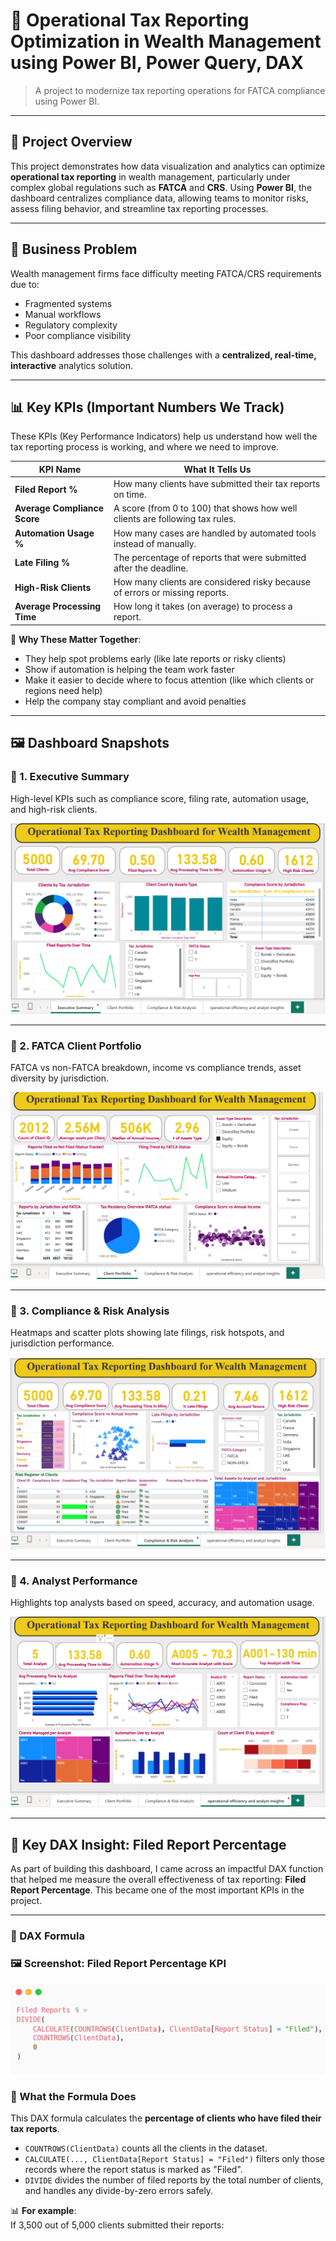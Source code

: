 # 🧾 Operational Tax Reporting Optimization in Wealth Management using Power BI, Power Query, DAX

> A  project to modernize tax reporting operations for FATCA compliance using Power BI.

---

## 🚀 Project Overview

This project demonstrates how data visualization and analytics can optimize **operational tax reporting** in wealth management, particularly under complex global regulations such as **FATCA** and **CRS**. Using **Power BI**, the dashboard centralizes compliance data, allowing teams to monitor risks, assess filing behavior, and streamline tax reporting processes.

---
## 📌 Business Problem

Wealth management firms face difficulty meeting FATCA/CRS requirements due to:

- Fragmented systems  
- Manual workflows  
- Regulatory complexity  
- Poor compliance visibility

This dashboard addresses those challenges with a **centralized, real-time, interactive** analytics solution.

---
## 📊 Key KPIs (Important Numbers We Track)

These KPIs (Key Performance Indicators) help us understand how well the tax reporting process is working, and where we need to improve.

| KPI Name                | What It Tells Us |
|-------------------------|------------------|
| **Filed Report %**      | How many clients have submitted their tax reports on time. |
| **Average Compliance Score** | A score (from 0 to 100) that shows how well clients are following tax rules. |
| **Automation Usage %**  | How many cases are handled by automated tools instead of manually. |
| **Late Filing %**       | The percentage of reports that were submitted after the deadline. |
| **High-Risk Clients**   | How many clients are considered risky because of errors or missing reports. |
| **Average Processing Time** | How long it takes (on average) to process a report. |

🧠 **Why These Matter Together**:
- They help spot problems early (like late reports or risky clients)
- Show if automation is helping the team work faster
- Make it easier to decide where to focus attention (like which clients or regions need help)
- Help the company stay compliant and avoid penalties

---

## 🖼️ Dashboard Snapshots

### 📄 1. Executive Summary

High-level KPIs such as compliance score, filing rate, automation usage, and high-risk clients.

![Executive Summary](https://github.com/bhumikabharadwaj2205/-Operational-Tax-and-wealth-management/blob/main/tax%20dashboard%20images/executive_summary.png?raw=true)


---

### 📄 2. FATCA Client Portfolio

FATCA vs non-FATCA breakdown, income vs compliance trends, asset diversity by jurisdiction.

![Client Portfolio](https://github.com/bhumikabharadwaj2205/-Operational-Tax-and-wealth-management/blob/main/tax%20dashboard%20images/client_portfolio.png?raw=true)

---

### 📄 3. Compliance & Risk Analysis

Heatmaps and scatter plots showing late filings, risk hotspots, and jurisdiction performance.

![Risk Page](https://github.com/bhumikabharadwaj2205/-Operational-Tax-and-wealth-management/blob/main/tax%20dashboard%20images/compilance_risk.png?raw=true)


---

### 📄 4. Analyst Performance

Highlights top analysts based on speed, accuracy, and automation usage.

![Analyst Page](https://github.com/bhumikabharadwaj2205/-Operational-Tax-and-wealth-management/blob/main/tax%20dashboard%20images/analyst_performance.png?raw=true)

---

## 📘 Key DAX Insight: Filed Report Percentage

As part of building this dashboard, I came across an impactful DAX function that helped me measure the overall effectiveness of tax reporting: **Filed Report Percentage**. This became one of the most important KPIs in the project.

---

### 📌 DAX Formula


### 🖼️ Screenshot: Filed Report Percentage KPI

![Filed Report Percentage KPI](https://github.com/bhumikabharadwaj2205/-Operational-Tax-and-wealth-management/blob/main/tax%20dashboard%20images/filed_report_percentage.png?raw=true)


### 🧮 What the Formula Does

This DAX formula calculates the **percentage of clients who have filed their tax reports**.

- `COUNTROWS(ClientData)` counts all the clients in the dataset.
- `CALCULATE(..., ClientData[Report Status] = "Filed")` filters only those records where the report status is marked as "Filed".
- `DIVIDE` divides the number of filed reports by the total number of clients, and handles any divide-by-zero errors safely.

📊 **For example**:  
If 3,500 out of 5,000 clients submitted their reports:


